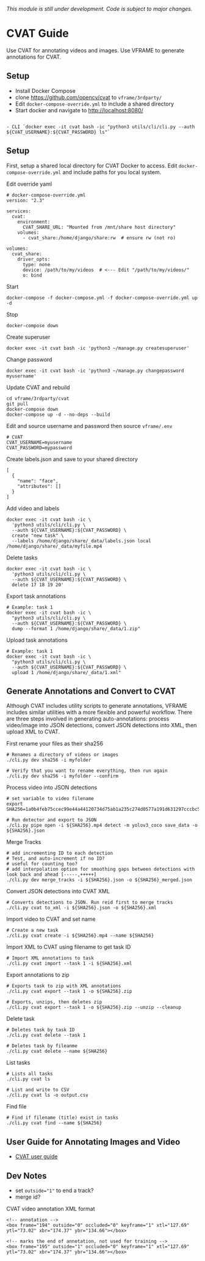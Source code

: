 *This module is still under development. Code is subject to major changes.*

# CVAT Guide

Use CVAT for annotating videos and images. Use VFRAME to generate annotations for CVAT. 

## Setup

- Install Docker Compose
- clone <https://github.com/opencv/cvat> to `vframe/3rdparty/`
- Edit `docker-compose-override.yml` to include a shared directory
- Start docker and navigate to <http://localhost:8080/> 

```

- CLI `docker exec -it cvat bash -ic "python3 utils/cli/cli.py --auth ${CVAT_USERNAME}:${CVAT_PASSWORD} ls"`

```

## Setup

First, setup a shared local directory for CVAT Docker to access. Edit `docker-compose-override.yml` and include paths for you local system.

Edit override yaml
```
# docker-compose-override.yml
version: "2.3"

services:
  cvat:
    environment:
      CVAT_SHARE_URL: "Mounted from /mnt/share host directory"
    volumes:
      - cvat_share:/home/django/share:rw  # ensure rw (not ro)

volumes:
  cvat_share:
    driver_opts:
      type: none
      device: /path/to/my/videos  # <--- Edit "/path/to/my/videos/"
      o: bind
```

Start
```
docker-compose -f docker-compose.yml -f docker-compose-override.yml up -d
```

Stop
```
docker-compose down
```

Create superuser
```
docker exec -it cvat bash -ic 'python3 ~/manage.py createsuperuser'
```

Change password
```
docker exec -it cvat bash -ic 'python3 ~/manage.py changepassword myusername'
```

Update CVAT and rebuild
```
cd vframe/3rdparty/cvat
git pull
docker-compose down
docker-compose up -d --no-deps --build
```

Edit and source username and password then source `vframe/.env`
```
# CVAT
CVAT_USERNAME=myusername
CVAT_PASSWORD=mypassword
```

Create labels.json and save to your shared directory
```
[
  {
    "name": "face",
    "attributes": []
  }
]
```

Add video and labels
```
docker exec -it cvat bash -ic \
  'python3 utils/cli/cli.py \
  --auth ${CVAT_USERNAME}:${CVAT_PASSWORD} \
  create "new task" \
  --labels /home/django/share/_data/labels.json local /home/django/share/_data/myfile.mp4
```

Delete tasks
```
docker exec -it cvat bash -ic \
  'python3 utils/cli/cli.py \
  --auth ${CVAT_USERNAME}:${CVAT_PASSWORD} \
  delete 17 18 19 20'
```

Export task annotations
```
# Example: task 1
docker exec -it cvat bash -ic \
  "python3 utils/cli/cli.py \
  --auth ${CVAT_USERNAME}:${CVAT_PASSWORD} \
  dump --format 1 /home/django/share/_data/1.zip"
```

Upload task annotations
```
# Example: task 1
docker exec -it cvat bash -ic \
  "python3 utils/cli/cli.py \
  --auth ${CVAT_USERNAME}:${CVAT_PASSWORD} \
  upload 1 /home/django/share/_data/1.xml"
```


## Generate Annotations and Convert to CVAT

Although CVAT includes utility scripts to generate annotations, VFRAME includes similar utilities with a more flexible and powerful workflow. There are three steps involved in generating auto-annotations: process video/image into JSON detections, convert JSON detections into XML, then upload XML to CVAT.

First rename your files as their sha256
```
# Renames a directory of videos or images
./cli.py dev sha256 -i myfolder

# Verify that you want to rename everything, then run again
./cli.py dev sha256 -i myfolder --confirm
```

Process video into JSON detections
```
# set variable to video filename
export SHA256=1a0b4feb75ccec99e44a44120734d75ab1a235c274d0577a191d631297cccbc5

# Run detector and export to JSON
./cli.py pipe open -i ${SHA256}.mp4 detect -m yolov3_coco save_data -o ${SHA256}.json
```

Merge Tracks
```
# add incrementing ID to each detection
# Test, and auto-increment if no ID?
# useful for counting too?
# add interpolation option for smoothing gaps between detections with look back and ahead [-----,+++++]
./cli.py dev merge_tracks -i ${SHA256}.json -o ${SHA256}_merged.json
```

Convert JSON detections into CVAT XML
```
# Converts detections to JSON. Run reid first to merge tracks
./cli.py cvat to_xml -i ${SHA256}.json -o ${SHA256}.xml
```

Import video to CVAT and set name
```
# Create a new task
./cli.py cvat create -i ${SHA256}.mp4 --name ${SHA256}
```

Import XML to CVAT using filename to get task ID
```
# Import XML annotations to task
./cli.py cvat import --task 1 -i ${SHA256}.xml
```

Export annotations to zip
```
# Exports task to zip with XML annotations
./cli.py cvat export --task 1 -o ${SHA256}.zip

# Exports, unzips, then deletes zip
./cli.py cvat export --task 1 -o ${SHA256}.zip --unzip --cleanup
```

Delete task
```
# Deletes task by task ID
./cli.py cvat delete --task 1

# Deletes task by fileanme
./cli.py cvat delete --name ${SHA256}
```

List tasks
```
# Lists all tasks 
./cli.py cvat ls

# List and write to CSV
./cli.py cvat ls -o output.csv
```

Find file
```
# Find if filename (title) exist in tasks
./cli.py cvat find --name ${SHA256}
```


## User Guide for Annotating Images and Video

- [CVAT user guide](https://github.com/opencv/cvat/blob/cb114b52869598db083bb553bc4baf42abbb0585/cvat/apps/documentation/user_guide.md#shortcuts)

## Dev Notes

- set `outside="1"` to end a track?
- merge id?
 
CVAT video annotation XML format
```
<!-- annotation -->
<box frame="194" outside="0" occluded="0" keyframe="1" xtl="127.69" ytl="73.02" xbr="174.37" ybr="134.66"></box>

<!-- marks the end of annotation, not used for training -->
<box frame="195" outside="1" occluded="0" keyframe="1" xtl="127.69" ytl="73.02" xbr="174.37" ybr="134.66"></box>
```